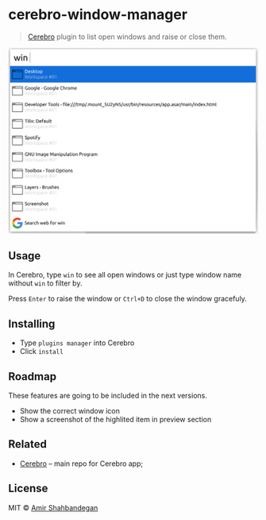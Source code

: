# cerebro-window-manager

> [Cerebro](https://cerebroapp.com) plugin to list open windows and raise or close them.

![](screenshot.png)

## Usage

In Cerebro, type `win` to see all open windows or just type window name without `win` to filter by.

Press `Enter` to raise the window or `Ctrl+D` to close the window gracefuly.

## Installing

* Type `plugins manager` into Cerebro
* Click `install`

## Roadmap
These features are going to be included in the next versions.

* Show the correct window icon
* Show a screenshot of the highlited item in preview section 

## Related

- [Cerebro](http://github.com/KELiON/cerebro) – main repo for Cerebro app;

## License

MIT © [Amir Shahbandegan](https://shahbandegan.ir)